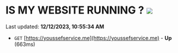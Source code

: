 # IS MY WEBSITE RUNNING ? [![](https://img.shields.io/static/v1?label=Sponsor&message=%E2%9D%A4&logo=GitHub&color=%23fe8e86)](https://github.com/sponsors/<username>)

Last updated: **12/12/2023, 10:55:34 AM**

- `GET` [https://youssefservice.me](https://youssefservice.me) - **Up** (663ms)
